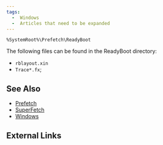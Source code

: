 ```yaml
---
tags:
  -  Windows
  -  Articles that need to be expanded
---
```

    %SystemRoot%\Prefetch\ReadyBoot

The following files can be found in the ReadyBoot directory:

- `rblayout.xin`
- `Trace*.fx`;

## See Also

- [Prefetch](prefetch.md)
- [SuperFetch](superfetch.md)
- [Windows](windows.md)

## External Links

